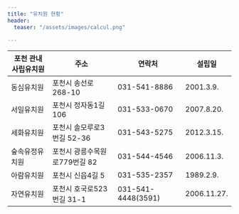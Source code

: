 ```yaml
---
title: "유치원 현황"
header:
  teaser: "/assets/images/calcul.png"

---
```


|포천 관내 사립유치원  | 주소                        | 연락처                                  | 설립일       |
|-------------|-----------------------------|----------------------------------------|------------|
| 동심유치원   | 포천시 송선로 268-10        | 031-541-8886                           | 2001.3.9.  |
| 서일유치원   | 포천시 정자동1길 106        | 031-533-0670                           | 2007.8.20. |
| 세화유치원   | 포천시 솔모루로3번길 52-36   | 031-543-5275                           | 2012.3.15. |
| 숲속유정유치원| 포천시 광릉수목원로779번길 82| 031-544-4546                           | 2006.11.3. |
| 아람유치원   | 포천시 신읍4길 5            | 031-535-2357                            | 1989.2.9.  |
| 자연유치원   | 포천시 호국로523번길 31-1   | 031-541-4448(3591)                      | 2006.11.27. |


